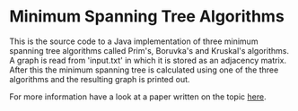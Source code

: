 Minimum Spanning Tree Algorithms
======

This is the source code to a Java implementation of three minimum spanning tree algorithms called Prim's, Boruvka's and Kruskal's algorithms. A graph is read from 'input.txt' in which it is stored as an adjacency matrix. After this the minimum spanning tree is calculated using one of the three algorithms and the resulting graph is printed out.

For more information have a look at a paper written on the topic [here](http://www.students.tut.fi/~podsechi/MinimumSpanningTreeAlgorithms_IgorPodsechin.pdf).
